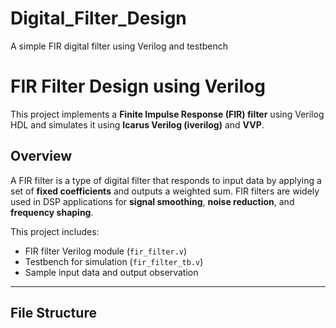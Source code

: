 # Digital_Filter_Design
 A simple FIR digital filter using Verilog and testbench

# FIR Filter Design using Verilog

This project implements a **Finite Impulse Response (FIR) filter** using Verilog HDL and simulates it using **Icarus Verilog (iverilog)** and **VVP**.

## Overview

A FIR filter is a type of digital filter that responds to input data by applying a set of **fixed coefficients** and outputs a weighted sum. FIR filters are widely used in DSP applications for **signal smoothing**, **noise reduction**, and **frequency shaping**.

This project includes:
- FIR filter Verilog module (`fir_filter.v`)
- Testbench for simulation (`fir_filter_tb.v`)
- Sample input data and output observation

---

##  File Structure

